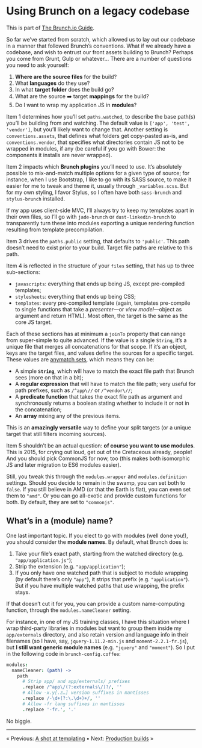 # Using Brunch on a legacy codebase

This is part of [The Brunch.io Guide](../../README.md).

So far we’ve started from scratch, which allowed us to lay out our codebase in a manner that followed Brunch’s conventions.  What if we already have a codebase, and wish to entrust our front assets building to Brunch?  Perhaps you come from Grunt, Gulp or whatever…  There are a number of questions you need to ask yourself:

  1. **Where are the source files** for the build?
  2. What **languages** do they use?
  3. In what **target folder** does the build go?
  4. What are the source :arrow_right: target **mappings** for the build?
  5. Do I want to wrap my application JS in **modules**?

Item 1 determines how you’ll set `paths.watched`, to describe the base path(s) you’ll be building from and watching.  The default value is `['app', 'test', 'vendor']`, but you’ll likely want to change that.  Another setting is `conventions.assets`, that defines what folders get copy-pasted as-is, and `conventions.vendor`, that specifies what directories contain JS not to be wrapped in modules, if any (be careful if you go with Bower: the components it installs are never wrapped).

Item 2 impacts which **Brunch plugins** you’ll need to use.  It’s absolutely possible to mix-and-match multiple options for a given type of source; for instance, when I use Bootstrap, I like to go with its SASS source, to make it easier for me to tweak and theme it, usually through `_variables.scss`.  But for my own styling, I favor Stylus, so I often have both `sass-brunch` and `stylus-brunch` installed.

If my app uses client-side MVC, I’ll always try to keep my templates apart in their own files, so I’ll go with `jade-brunch` or `dust-linkedin-brunch` to transparently turn these into modules exporting a unique rendering function resulting from template precompilation.

Item 3 drives the `paths.public` setting, that defaults to `'public'`.  This path doesn’t need to exist prior to your build.  Target file paths are relative to this path.

Item 4 is reflected in the structure of your `files` setting, that has up to three sub-sections:

  * `javascripts`: everything that ends up being JS, except pre-compiled templates;
  * `stylesheets`: everything that ends up being CSS;
  * `templates`: every pre-compiled template (again, templates pre-compile to single functions that take a *presenter*—or *view model*—object as argument and return HTML).  Most often, the target is the same as the core JS target.

Each of these sections has at minimum a `joinTo` property that can range from super-simple to quite advanced.  If the value is a single `String`, it’s a unique file that merges all concatenations for that scope.  If it’s an object, keys are the target files, and values define the sources for a specific target.  These values are [anymatch sets](https://github.com/es128/anymatch#anymatch-), which means they can be:

  * A simple **`String`**, which will have to match the exact file path that Brunch sees (more on that in a bit);
  * A **regular expression** that will have to match the file path; very useful for path prefixes, such as `/^app\//` or `/^vendor\//`;
  * A **predicate function** that takes the exact file path as argument and synchronously returns a boolean stating whether to include it or not in the concatenation;
  * An **array** mixing any of the previous items.

This is an **amazingly versatile** way to define your split targets (or a unique target that still filters incoming sources).

Item 5 shouldn’t be an actual question: **of course you want to use modules**.  This is 2015, for crying out loud, get out of the Cretaceous already, people!  And you should pick CommonJS for now, too (this makes both isomorphic JS and later migration to ES6 modules easier).

Still, you tweak this through the `modules.wrapper` and `modules.definition` settings.  Should you decide to remain in the swamp, you can set both to `false`.  If you still believe in AMD (or that the Earth is flat), you can even set them to `"amd"`.  Or you can go all-exotic and provide custom functions for both.  By default, they are set to `"commonjs"`.

## What’s in a (module) name?

One last important topic.  If you elect to go with modules (well done you!), you should consider the **module names**.  By default, what Brunch does is:

  1. Take your file’s exact path, starting from the watched directory (e.g. `"app/application.js"`);
  2. Strip the extension (e.g. `"app/application"`);
  3. If you only have one watched path that is subject to module wrapping (by default there’s only `"app"`), it strips that prefix (e.g. `"application"`).  But if you have multiple watched paths that use wrapping, the prefix stays.

If that doesn’t cut it for you, you can provide a custom name-computing function, through the `modules.nameCleaner` setting.

For instance, in one of my JS training classes, I have this situation where I wrap third-party libraries in modules but want to group them inside my `app/externals` directory, and also retain version and language info in their filenames (so I have, say, `jquery-1.11.2-min.js` and `moment-2.2.1-fr.js`), but **I still want generic module names** (e.g. `"jquery"` and `"moment"`).  So I put in the following code in `brunch-config.coffee`:

```coffeescript
modules:
  nameCleaner: (path) ->
    path
      # Strip app/ and app/externals/ prefixes
      .replace /^app\/(?:externals\/)?/, ''
      # Allow -x.y[.z…] version suffixes in mantisses
      .replace /-\d+(?:\.\d+)+/, ''
      # Allow -fr lang suffixes in mantisses
      .replace '-fr.', '.'
```

No biggie.

----

« Previous: [A shot at templating](chapter06-a-shot-at-templating.md) • Next: [Production builds](chapter08-production-builds.md) »
